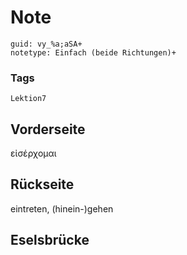# Note
```
guid: vy_%a;aSA+
notetype: Einfach (beide Richtungen)+
```

### Tags
```
Lektion7
```

## Vorderseite
εἰσέρχομαι

## Rückseite
eintreten, (hinein-)gehen

## Eselsbrücke


